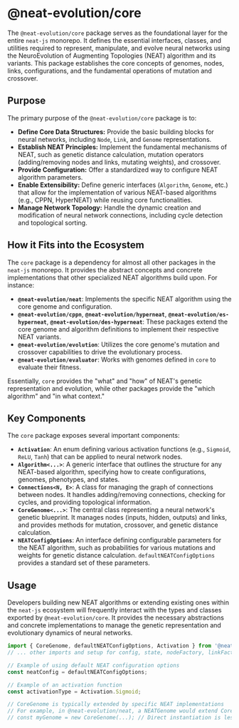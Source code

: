# @neat-evolution/core

The `@neat-evolution/core` package serves as the foundational layer for the entire `neat-js` monorepo. It defines the essential interfaces, classes, and utilities required to represent, manipulate, and evolve neural networks using the NeuroEvolution of Augmenting Topologies (NEAT) algorithm and its variants. This package establishes the core concepts of genomes, nodes, links, configurations, and the fundamental operations of mutation and crossover.

## Purpose

The primary purpose of the `@neat-evolution/core` package is to:

*   **Define Core Data Structures:** Provide the basic building blocks for neural networks, including `Node`, `Link`, and `Genome` representations.
*   **Establish NEAT Principles:** Implement the fundamental mechanisms of NEAT, such as genetic distance calculation, mutation operators (adding/removing nodes and links, mutating weights), and crossover.
*   **Provide Configuration:** Offer a standardized way to configure NEAT algorithm parameters.
*   **Enable Extensibility:** Define generic interfaces (`Algorithm`, `Genome`, etc.) that allow for the implementation of various NEAT-based algorithms (e.g., CPPN, HyperNEAT) while reusing core functionalities.
*   **Manage Network Topology:** Handle the dynamic creation and modification of neural network connections, including cycle detection and topological sorting.

## How it Fits into the Ecosystem

The `core` package is a dependency for almost all other packages in the `neat-js` monorepo. It provides the abstract concepts and concrete implementations that other specialized NEAT algorithms build upon. For instance:

*   **`@neat-evolution/neat`**: Implements the specific NEAT algorithm using the core genome and configuration.
*   **`@neat-evolution/cppn`**, **`@neat-evolution/hyperneat`**, **`@neat-evolution/es-hyperneat`**, **`@neat-evolution/des-hyperneat`**: These packages extend the core genome and algorithm definitions to implement their respective NEAT variants.
*   **`@neat-evolution/evolution`**: Utilizes the core genome's mutation and crossover capabilities to drive the evolutionary process.
*   **`@neat-evolution/evaluator`**: Works with genomes defined in `core` to evaluate their fitness.

Essentially, `core` provides the "what" and "how" of NEAT's genetic representation and evolution, while other packages provide the "which algorithm" and "in what context."

## Key Components

The `core` package exposes several important components:

*   **`Activation`**: An enum defining various activation functions (e.g., `Sigmoid`, `ReLU`, `Tanh`) that can be applied to neural network nodes.
*   **`Algorithm<...>`**: A generic interface that outlines the structure for any NEAT-based algorithm, specifying how to create configurations, genomes, phenotypes, and states.
*   **`Connections<N, E>`**: A class for managing the graph of connections between nodes. It handles adding/removing connections, checking for cycles, and providing topological information.
*   **`CoreGenome<...>`**: The central class representing a neural network's genetic blueprint. It manages nodes (inputs, hidden, outputs) and links, and provides methods for mutation, crossover, and genetic distance calculation.
*   **`NEATConfigOptions`**: An interface defining configurable parameters for the NEAT algorithm, such as probabilities for various mutations and weights for genetic distance calculation. `defaultNEATConfigOptions` provides a standard set of these parameters.

## Usage

Developers building new NEAT algorithms or extending existing ones within the `neat-js` ecosystem will frequently interact with the types and classes exported by `@neat-evolution/core`. It provides the necessary abstractions and concrete implementations to manage the genetic representation and evolutionary dynamics of neural networks.

```typescript
import { CoreGenome, defaultNEATConfigOptions, Activation } from '@neat-evolution/core';
// ... other imports and setup for config, state, nodeFactory, linkFactory, genomeFactory

// Example of using default NEAT configuration options
const neatConfig = defaultNEATConfigOptions;

// Example of an activation function
const activationType = Activation.Sigmoid;

// CoreGenome is typically extended by specific NEAT implementations
// For example, in @neat-evolution/neat, a NEATGenome would extend CoreGenome
// const myGenome = new CoreGenome(...); // Direct instantiation is less common, usually through a factory
```

